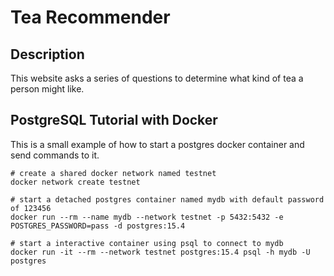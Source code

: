# Tea Recommender

## Description
This website asks a series of questions to determine what kind of tea a person might like.

## PostgreSQL Tutorial with Docker

This is a small example of how to start a postgres docker container and send commands to it.
```shell
# create a shared docker network named testnet
docker network create testnet

# start a detached postgres container named mydb with default password of 123456
docker run --rm --name mydb --network testnet -p 5432:5432 -e POSTGRES_PASSWORD=pass -d postgres:15.4

# start a interactive container using psql to connect to mydb
docker run -it --rm --network testnet postgres:15.4 psql -h mydb -U postgres
```